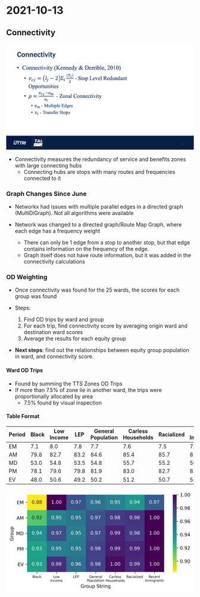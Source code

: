 # 2021-10-13

## Connectivity

![All Modes](https://github.com/rickl4/masters_minutes/blob/main/2021-10-13/img/2021-10-13.png)


* Connectivity measures the redundancy of service and benefits zones with large connecting hubs
    * Connecting hubs are stops with many routes and frequencies connected to it

### Graph Changes Since June

* Networkx had issues with multiple parallel edges in a directed graph (MultiDiGraph). Not all algorithms were available

* Network was changed to a directed graph/Route Map Graph, where each edge has a frequency weight
    * There can only be 1 edge from a stop to another stop, but that edge contains information on the frequency of the edge.
    * Graph itself does not have route information, but it was added in the connectivity calculations

### OD Weighting

* Once connectivity was found for the 25 wards, the scores for each group was found
* Steps:
    1. Find OD trips by ward and group
    2. For each trip, find connectivity score by averaging origin ward and destination ward scores
    3. Average the results for each equity group

* **Next steps**: find out the relationships between equity group population in ward, and connectivity score.

#### Ward OD Trips
* Found by summing the TTS Zones OD Trips
* If more than 7.5% of zone lie in another ward, the trips were proportionally allocated by area
    * 7.5% found by visual inspection

#### Table Format

| Period | Black | Low Income | LEP  | General Population | Carless Households | Racialized | Recent Immigrants |
|--------|-------|------------|------|--------------------|--------------------|------------|-------------------|
| EM     | 7.1   | 8.0        | 7.8  | 7.7                | 7.6                | 7.5        | 7.8               |
| AM     | 79.8  | 82.7       | 83.2 | 84.6               | 85.4               | 85.7       | 87.2              |
| MD     | 53.0  | 54.8       | 53.5 | 54.8               | 55.7               | 55.2       | 56.3              |
| PM     | 78.1  | 79.6       | 79.8 | 81.9               | 83.0               | 82.7       | 83.7              |
| EV     | 48.0  | 50.6       | 49.2 | 50.2               | 51.2               | 50.7       | 51.4              |

![All Modes](https://github.com/rickl4/masters_minutes/blob/main/2021-10-13/img/connectivity_od_weighted.png)

